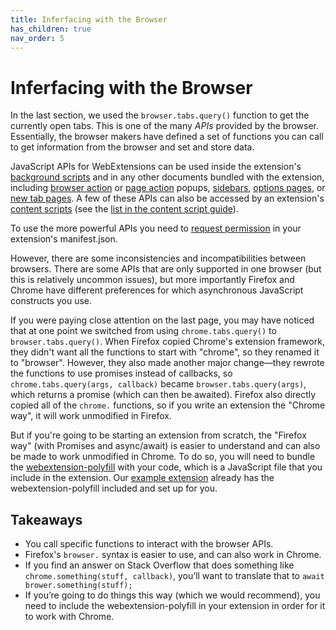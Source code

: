 ```yaml
---
title: Inferfacing with the Browser
has_children: true
nav_order: 5
---
```


# Inferfacing with the Browser

In the last section, we used the `browser.tabs.query()` function to get the currently open tabs. This is one of the many *APIs* provided by the browser. Essentially, the browser makers have defined a set of functions you can call to get information from the browser and set and store data.

JavaScript APIs for WebExtensions can be used inside the extension's [background scripts](https://developer.mozilla.org/en-US/Add-ons/WebExtensions/Anatomy_of_a_WebExtension#Background_scripts) and in any other documents bundled with the extension, including [browser action](https://developer.mozilla.org/en-US/docs/Mozilla/Add-ons/WebExtensions/Browser_action) or [page action](https://developer.mozilla.org/en-US/docs/Mozilla/Add-ons/WebExtensions/Page_actions) popups, [sidebars](https://developer.mozilla.org/en-US/docs/Mozilla/Add-ons/WebExtensions/Sidebars), [options pages](https://developer.mozilla.org/en-US/docs/Mozilla/Add-ons/WebExtensions/Options_pages), or [new tab pages](https://developer.mozilla.org/en-US/Add-ons/WebExtensions/manifest.json/chrome_url_overrides). A few of these APIs can also be accessed by an extension's [content scripts](https://developer.mozilla.org/en-US/Add-ons/WebExtensions/Anatomy_of_a_WebExtension#Content_scripts) (see the [list in the content script guide](https://developer.mozilla.org/en-US/Add-ons/WebExtensions/Content_scripts#WebExtension_APIs)).

To use the more powerful APIs you need to [request permission](https://developer.mozilla.org/en-US/Add-ons/WebExtensions/manifest.json/permissions) in your extension's manifest.json.

However, there are some inconsistencies and incompatibilities between browsers. There are some APIs that are only supported in one browser (but this is relatively uncommon issues), but more importantly Firefox and Chrome have different preferences for which asynchronous JavaScript constructs you use.

If you were paying close attention on the last page, you may have noticed that at one point we switched from using `chrome.tabs.query()` to `browser.tabs.query()`. When Firefox copied Chrome's extension framework, they didn't want all the functions to start with "chrome", so they renamed it to "browser". However, they also made another major change—they rewrote the functions to use promises instead of callbacks, so `chrome.tabs.query(args, callback)` became `browser.tabs.query(args)`, which returns a promise (which can then be awaited). Firefox also directly copied all of the `chrome.` functions, so if you write an extension the "Chrome way", it will work unmodified in Firefox.

But if you're going to be starting an extension from scratch, the "Firefox way" (with Promises and async/await) is easier to understand and can also be made to work unmodified in Chrome. To do so, you will need to bundle the [webextension-polyfill](https://github.com/mozilla/webextension-polyfill) with your code, which is a JavaScript file that you include in the extension. Our [example extension](https://github.com/uncommonhacks/webextension-starter) already has the webextension-polyfill included and set up for you.

## Takeaways

* You call specific functions to interact with the browser APIs.
* Firefox's `browser.` syntax is easier to use, and can also work in Chrome.
* If you find an answer on Stack Overflow that does something like `chrome.something(stuff, callback)`, you’ll want to translate that to `await brower.something(stuff);`
* If you’re going to do things this way \(which we would recommend\), you need to include the webextension-polyfill in your extension in order for it to work with Chrome.
